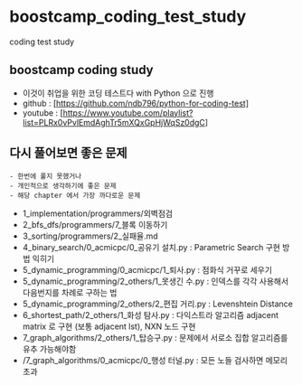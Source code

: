 # boostcamp_coding_test_study
coding test study

## boostcamp coding study
- 이것이 취업을 위한 코딩 테스트다 with Python 으로 진행 
- github : [https://github.com/ndb796/python-for-coding-test]
- youtube : [https://www.youtube.com/playlist?list=PLRx0vPvlEmdAghTr5mXQxGpHjWqSz0dgC]

## 다시 풀어보면 좋은 문제 
    - 한번에 풀지 못했거나 
    - 개인적으로 생각하기에 좋은 문제 
    - 해당 chapter 에서 가장 까다로운 문제 
- 1_implementation/programmers/외벽점검
- 2_bfs_dfs/programmers/7_블록 이동하기
- 3_sorting/programmers/2_실패율.md
- 4_binary_search/0_acmicpc/0_공유기 설치.py : Parametric Search 구현 방법 익히기
- 5_dynamic_programming/0_acmicpc/1_퇴사.py : 점화식 거꾸로 세우기
- 5_dynamic_programming/2_others/1_못생긴 수.py : 인덱스를 각각 사용해서 다음번지를 차례로 구하는 법
- 5_dynamic_programming/2_others/2_편집 거리.py : Levenshtein Distance
- 6_shortest_path/2_others/1_화성 탐사.py : 다익스트라 알고리즘 adjacent matrix 로 구현 (보통 adjacent lst), NXN 노드 구현
- 7_graph_algorithms/2_others/1_탑승구.py : 문제에서 서로소 집합 알고리즘를 유추 가능해야함
- /7_graph_algorithms/0_acmicpc/0_행성 터널.py : 모든 노들 검사하면 메모리 초과